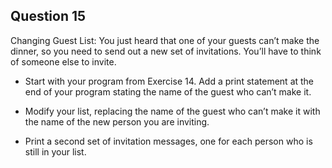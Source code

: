 ## Question 15
Changing Guest List: You just heard that one of your guests can’t make the dinner, so you need to send out a new set of invitations. You’ll have to think of someone else to invite.

- Start with your program from Exercise 14. Add a print statement at the end of your program stating the name of the guest who can’t make it.

- Modify your list, replacing the name of the guest who can’t make it with the name of the new person you are inviting.

- Print a second set of invitation messages, one for each person who is still in your list.